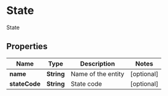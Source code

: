

# State

State

## Properties

| Name | Type | Description | Notes |
|------------ | ------------- | ------------- | -------------|
|**name** | **String** | Name of the entity |  [optional] |
|**stateCode** | **String** | State code |  [optional] |




